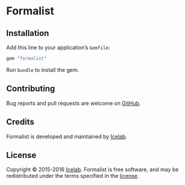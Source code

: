 # Formalist

## Installation

Add this line to your application’s `Gemfile`:

```ruby
gem "formalist"
```

Run `bundle` to install the gem.

## Contributing

Bug reports and pull requests are welcome on [GitHub](http://github.com/icelab/formalist).

## Credits

Formalist is developed and maintained by [Icelab](http://icelab.com.au/).

## License

Copyright © 2015-2016 [Icelab](http://icelab.com.au/). Formalist is free software, and may be redistributed under the terms specified in the [license](LICENSE.md).
